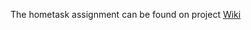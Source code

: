 
The hometask assignment can be found on project
 [Wiki](https://git.epam.com/yuriy_tkach/spring-core-hometask-skeleton/wikis/home)